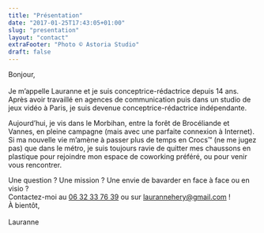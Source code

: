 ```yaml
---
title: "Présentation"
date: "2017-01-25T17:43:05+01:00"
slug: "presentation"
layout: "contact"
extraFooter: "Photo © Astoria Studio"
draft: false
---
```


Bonjour,<br><br>
Je m’appelle Lauranne et je suis conceptrice-rédactrice depuis 14 ans.  
Après avoir travaillé en agences de communication puis dans un studio de jeux vidéo à Paris, je suis devenue conceptrice-rédactrice indépendante.

Aujourd’hui, je vis dans le Morbihan, entre la forêt de Brocéliande et Vannes, en pleine campagne (mais avec une parfaite connexion à Internet).  
Si ma nouvelle vie m’amène à passer plus de temps en Crocs™ (ne me jugez pas) que dans le métro, je suis toujours ravie de quitter mes chaussons en plastique pour rejoindre mon espace de coworking préféré, ou pour venir vous rencontrer.

Une question ? Une mission ? Une envie de bavarder en face à face ou en visio ?  
Contactez-moi au [06 32 33 76 39](tel:+336632337639) ou sur [laurannehery@gmail.com](mailto:laurannehery@gmail.com) !  
À bientôt,<br><br>
Lauranne
